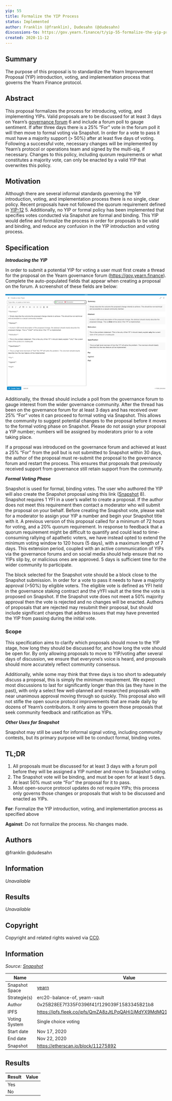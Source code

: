 ```yaml
---
yip: 55
title: Formalize the YIP Process
status: Implemented
author: Franklin (@franklin), Dudesahn (@dudesahn)
discussions-to: https://gov.yearn.finance/t/yip-55-formalize-the-yip-process/7959
created: 2020-11-12
---
```


## Summary

The purpose of this proposal is to standardize the Yearn Improvement Proposal (YIP) introduction, voting, and implementation process that governs the Yearn Finance protocol.

## Abstract

This proposal formalizes the process for introducing, voting, and implementing YIPs. Valid proposals are to be discussed for at least 3 days on Yearn’s [governance forum](https://gov.yearn.finance/) 6 and include a forum poll to gauge sentiment. If after three days there is a 25% “For” vote in the forum poll it will then move to formal voting via Snapshot. In order for a vote to pass it must have a majority support (> 50%) after at least five days of voting. Following a successful vote, necessary changes will be implemented by Yearn’s protocol or operations team and signed by the multi-sig, if necessary. Changes to this policy, including quorum requirements or what constitutes a majority vote, can only be enacted by a valid YIP that overwrites this policy.

## Motivation

Although there are several informal standards governing the YIP introduction, voting, and implementation process there is no single, clear policy. Recent proposals have not followed the quorum requirement defined in [YIP-12](https://yips.yearn.finance/YIPS/yip-12) 5. Additionally, no YIP or formal policy has been implemented that specifies votes conducted via Snapshot are formal and binding. This YIP would define and formalize the process in order for proposals to be valid and binding, and reduce any confusion in the YIP introduction and voting process.

## Specification

**_Introducing the YIP_**

In order to submit a potential YIP for voting a user must first create a thread for the proposal on the Yearn governance forum (https://gov.yearn.finance). Complete the auto-populated fields that appear when creating a proposal on the forum. A screenshot of these fields are below:

![](/YIPS/assets/yip-55/figure1.png)

Additionally, the thread should include a poll from the governance forum to gauge interest from the wider governance community. After the thread has been on the governance forum for at least 3 days and has received over 25% “For” votes it can proceed to formal voting via Snapshot. This allows the community to suggest potential changes to the proposal before it moves to the formal voting phase on Snapshot. Please do not assign your proposal a YIP number; numbers will be assigned by moderators prior to a vote taking place.

If a proposal was introduced on the governance forum and achieved at least a 25% “For” from the poll but is not submitted to Snapshot within 30 days, the author of the proposal must re-submit the proposal to the governance forum and restart the process. This ensures that proposals that previously received support from governance still retain support from the community.

**_Formal Voting Phase_**

Snapshot is used for formal, binding votes. The user who authored the YIP will also create the Snapshot proposal using this link ([Snapshot](https://snapshot.page/#/yearn) 8). Snapshot requires 1 YFI in a user’s wallet to create a proposal. If the author does not meet this requirement then contact a moderator who will submit the proposal on your behalf. Before creating the Snapshot vote, please wait for a moderator to assign your YIP a number and begin your Snapshot title with it.
A previous version of this proposal called for a minimum of 72 hours for voting, and a 20% quorum requirement. In response to feedback that a quorum requirement might be difficult to quantify and could lead to time-consuming rallying of apathetic voters, we have instead opted to extend the minimum voting window to 120 hours (5 days), with a maximum length of 7 days. This extension period, coupled with an active communication of YIPs via the governance forums and on social media should help ensure that no YIPs slip by, or malicious ones are approved. 5 days is sufficient time for the wider community to participate.

The block selected for the Snapshot vote should be a block close to the Snapshot submission. In order for a vote to pass it needs to have a majority approval (>50%) by eligible voters. The eligible vote is defined as YFI held in the governance staking contract and the yYFI vault at the time the vote is proposed on Snapshot. If the Snapshot vote does not meet a 50% majority approval then the vote is rejected and no changes will be enacted. Authors of proposals that are rejected may resubmit their proposal, but should include significant changes that address issues that may have prevented the YIP from passing during the initial vote.

### Scope

This specification aims to clarify which proposals should move to the YIP stage, how long they should be discussed for, and how long the vote should be open for. By only allowing proposals to move to YIP/voting after several days of discussion, we ensure that everyone’s voice is heard, and proposals should more accurately reflect community consensus.

Additionally, while some may think that three days is too short to adequately discuss a proposal, this is simply the minimum requirement. We expect most discussions to last for significantly longer than this (as they have in the past), with only a select few well-planned and researched proposals with near unanimous approval moving through so quickly. This proposal also will not stifle the open source protocol improvements that are made daily by dozens of Yearn’s contributors. It only aims to govern those proposals that seek community feedback and ratification as YIPs.

**_Other Uses for Snapshot_**

Snapshot may still be used for informal signal voting, including community contests, but its primary purpose will be to conduct formal, binding votes.

## TL;DR

1. All proposals must be discussed for at least 3 days with a forum poll before they will be assigned a YIP number and move to Snapshot voting.
1. The Snapshot vote will be binding, and must be open for at least 5 days. At least 50% must vote “For” the proposal for it to pass.
1. Most open-source protocol updates do not require YIPs; this process only governs those changes or proposals that wish to be discussed and enacted as YIPs.

**For**: Formalize the YIP introduction, voting, and implementation process as specified above

**Against**: Do not formalize the process. No changes made.

## Authors

@franklin @dudesahn

## Information

_Unavailable_

## Results

_Unavailable_

## Copyright

Copyright and related rights waived via [CC0](https://creativecommons.org/publicdomain/zero/1.0/).

## Information

_Source: [Snapshot](https://snapshot.org/#/yearn/proposal/QmZA8zJtLPqQAHi1jMdYX9MdMQ1ZmtRP8zuHccm6HFSzpF)_

| Name          | Value                                                                     |
| ------------- | ------------------------------------------------------------------------- |
| Snapshot Space | [yearn](https://snapshot.org/#/yearn)                                    |
| Strategie(s)  | erc20-balance-of, yearn-vault                                             |
| Author        | 0x25B28EE7f335F0396f41f129039F1583345B21b8                                |
| IPFS          | https://ipfs.fleek.co/ipfs/QmZA8zJtLPqQAHi1jMdYX9MdMQ1ZmtRP8zuHccm6HFSzpF |
| Voting System | Single choice voting                                                      |
| Start date    | Nov 17, 2020                                                              |
| End date      | Nov 22, 2020                                                              |
| Snapshot      | https://etherscan.io/block/11275892                                       |

## Results

| Result | Value               |
| ------ | ------------------- |
| Yes    |                     |
| No     |                     |